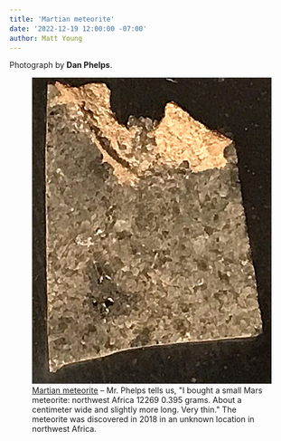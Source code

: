 ```yaml
---
title: 'Martian meteorite'
date: '2022-12-19 12:00:00 -07:00'
author: Matt Young
---
```


Photograph by **Dan Phelps**.

<figure>
<img src="/uploads/2022/Phelps_Meteorite_3.jpg" alt="Meteorite"/>
<figcaption><a href="https://en.wikipedia.org/wiki/Martian_meteorite">Martian meteorite</a> &ndash; Mr. Phelps tells us, "I bought a small Mars meteorite: northwest Africa 12269 0.395 grams. About a centimeter wide and slightly more long. Very thin." The meteorite was discovered in 2018 in an unknown location in northwest Africa. 
</figcaption>
</figure>


